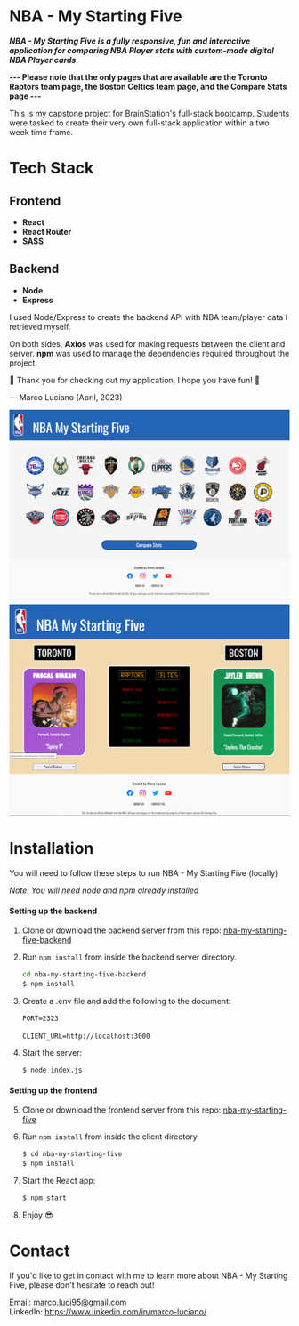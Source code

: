 # NBA - My Starting Five

**_NBA - My Starting Five is a fully responsive, fun and interactive application for comparing NBA Player stats with custom-made digital NBA Player cards_**

**--- Please note that the only pages that are available are the Toronto Raptors team page, the Boston Celtics team page, and the Compare Stats page ---**

This is my capstone project for BrainStation's full-stack bootcamp. Students were tasked to create their very own full-stack application within a two week time frame.

# Tech Stack

## Frontend

- **React**
- **React Router**
- **SASS**

## Backend

- **Node**
- **Express**

I used Node/Express to create the backend API with NBA team/player data I retrieved myself.

On both sides, **Axios** was used for making requests between the client and server. **npm** was used to manage the dependencies required throughout the project.

🏀 Thank you for checking out my application, I hope you have fun! 🏀

— Marco Luciano (April, 2023)

![Screenshot of NBA - My Starting Five App](./src/assets/Images/app-screenshot.png)
![Screenshot of NBA - My Starting Five App Compare Page](./src/assets/Images/app-screenshot2.png)

# Installation

You will need to follow these steps to run NBA - My Starting Five (locally)

_*Note: You will need node and npm already installed*_

#### Setting up the backend

1. Clone or download the backend server from this repo: [nba-my-starting-five-backend](https://github.com/Marco-Luc/nba-my-starting-five-backend)

2. Run `npm install` from inside the backend server directory.

   ```bash
   cd nba-my-starting-five-backend
   $ npm install

   ```

3. Create a .env file and add the following to the document:

   ```shell
   PORT=2323

   CLIENT_URL=http://localhost:3000
   ```

4. Start the server:

   ```bash
   $ node index.js
   ```

#### Setting up the frontend

5. Clone or download the frontend server from this repo: [nba-my-starting-five](https://github.com/Marco-Luc/nba-my-starting-five)

6. Run `npm install` from inside the client directory.

   ```bash
   $ cd nba-my-starting-five
   $ npm install

   ```

7. Start the React app:

   ```bash
   $ npm start
   ```

8. Enjoy 😎

# Contact

If you'd like to get in contact with me to learn more about NBA - My Starting Five, please don't hesitate to reach out!

Email: [marco.luci95@gmail.com](mailto:marco.luci95@gmail.com)\
LinkedIn: https://www.linkedin.com/in/marco-luciano/
